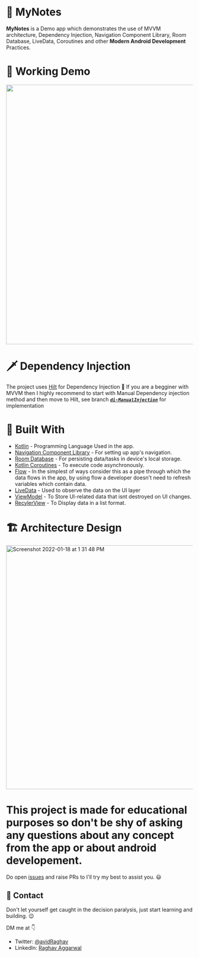 # :pencil: MyNotes
**MyNotes** is a Demo app which demonstrates the use of MVVM architecture, Dependency Injection, Navigation Component Library, Room Database, LiveData, Coroutines and other **Modern Android Development** Practices. 

# :movie_camera: Working Demo
<img src="https://user-images.githubusercontent.com/49483235/149808793-bb684b3f-b802-48e5-b728-536f8c4cecef.gif" width="600" height="700">

# 🗡️ Dependency Injection
The project uses [Hilt](https://developer.android.com/training/dependency-injection/hilt-android) for Dependency Injection :syringe: If you are a begginer with
MVVM then I highly recommend to start with Manual Dependency injection method and then move to Hilt, see branch [***`di-ManualInjection`***](https://github.com/avidraghav/MyNotes/tree/di-ManualInjection) for implementation

# :wrench: Built With
- [Kotlin](https://kotlinlang.org/) - Programming Language Used in the app.
- [Navigation Component Library](https://developer.android.com/guide/navigation) - For setting up app's navigation.
- [Room Database](https://developer.android.com/training/data-storage/room) - For persisting data/tasks in device's local storage.
- [Kotlin Coroutines](https://kotlinlang.org/docs/coroutines-overview.html) - To execute code asynchronously.
- [Flow](https://kotlinlang.org/docs/reference/coroutines/flow.html) - In the simplest of ways consider this as a pipe through which the data flows in the app, by using flow
   a developer doesn't need to refresh variables which contain data.  
- [LiveData](https://developer.android.com/topic/libraries/architecture/livedata) - Used to observe the data on the UI layer
- [ViewModel](https://developer.android.com/topic/libraries/architecture/viewmodel) - To Store UI-related data that isnt destroyed on UI changes.
- [RecylerView](https://developer.android.com/guide/topics/ui/layout/recyclerview) - To Display data in a list format.

# 🏗️ Architecture Design


<img width="658" alt="Screenshot 2022-01-18 at 1 31 48 PM" src="https://user-images.githubusercontent.com/49483235/149895306-79dd64bb-7629-42f3-97dd-1796f4a65b40.png">

# This project is made for educational purposes so don't be shy of asking any questions about any concept from the app or about android developement. 
Do open <a href ="https://github.com/avidraghav/MVVM-TodoApp/issues" target="_blank">issues</a>
  and raise PRs to I'll try my best to assist you. :smiley:

## 📩 Contact

Don't let yourself get caught in the decision paralysis, just start learning and building. 😉

DM me at 👇

* Twitter: <a href="https://twitter.com/avidRaghav" target="_blank">@avidRaghav</a>
* LinkedIn: <a href="https://www.linkedin.com/in/avidraghav/">Raghav Aggarwal</a>
